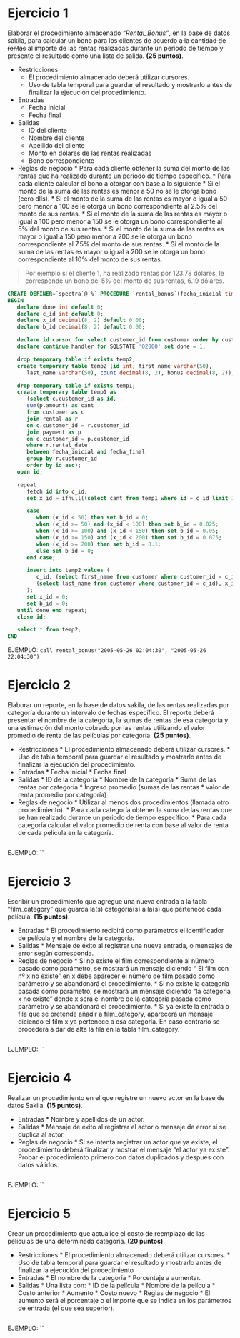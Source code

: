 # Ejercicio 1
Elaborar el procedimiento almacenado *“Rental_Bonus”*, en la base de datos sakila, para calcular un bono para los clientes de acuerdo ~~a la cantidad de rentas~~ al importe de las rentas realizadas durante un periodo de tiempo y presente el resultado como una lista de salida. **(25 puntos)**.

* Restricciones
    * El procedimiento almacenado deberá utilizar cursores.
    * Uso de tabla temporal para guardar el resultado y mostrarlo antes de finalizar la ejecución del procedimiento.
* Entradas
    * Fecha inicial
    * Fecha final
* Salidas
    * ID del cliente
    * Nombre del cliente
    * Apellido del cliente
    * Monto en dólares de las rentas realizadas
    * Bono correspondiente
* Reglas de negocio
      * Para cada cliente obtener la suma del monto de las rentas que ha realizado durante un periodo de tiempo específico.
      * Para cada cliente calcular el bono a otorgar con base a lo siguiente
      * Si el monto de la suma de las rentas es menor a 50 no se le otorga bono (cero dlls).
      * Si el monto de la suma de las rentas es mayor o igual a 50 pero menor a 100 se le otorga un bono correspondiente al 2.5% del monto de sus rentas.
      * Si el monto de la suma de las rentas es mayor o igual a 100 pero menor a 150 se le otorga un bono correspondiente al 5% del monto de sus rentas.
      * Si el monto de la suma de las rentas es mayor o igual a 150 pero menor a 200 se le otorga un bono correspondiente al 7.5% del monto de sus rentas.
      * Si el monto de la suma de las rentas es mayor o igual a 200 se le otorga un bono correspondiente al 10% del monto de sus rentas.

> Por ejemplo si el cliente 1, ha realizado rentas por 123.78 dólares, le corresponde un bono del 5% del monto de sus rentas, 6.19 dólares.

```sql
CREATE DEFINER=`spectra`@`%` PROCEDURE `rental_bonus`(fecha_inicial timestamp, fecha_final timestamp)
BEGIN
   declare done int default 0;
   declare c_id int default 0;
   declare x_id decimal(8, 2) default 0.00;
   declare b_id decimal(8, 2) default 0.00;

   declare id cursor for select customer_id from customer order by customer_id asc;
   declare continue handler for SQLSTATE '02000' set done = 1;

   drop temporary table if exists temp2;
   create temporary table temp2 (id int, first_name varchar(50), 
      last_name varchar(50), count decimal(8, 2), bonus decimal(8, 2));

   drop temporary table if exists temp1;
   create temporary table temp1 as
      (select c.customer_id as id,
      sum(p.amount) as cant
      from customer as c
      join rental as r
      on c.customer_id = r.customer_id
      join payment as p
      on c.customer_id = p.customer_id
      where r.rental_date 
      between fecha_inicial and fecha_final
      group by r.customer_id
      order by id asc);
   open id;

   repeat
      fetch id into c_id;
      set x_id = ifnull((select cant from temp1 where id = c_id limit 1), 0);

      case
         when (x_id < 50) then set b_id = 0;
         when (x_id >= 50) and (x_id < 100) then set b_id = 0.025;
         when (x_id >= 100) and (x_id < 150) then set b_id = 0.05;
         when (x_id >= 150) and (x_id < 200) then set b_id = 0.075;
         when (x_id >= 200) then set b_id = 0.1;
         else set b_id = 0;
      end case;

      insert into temp2 values (
         c_id, (select first_name from customer where customer_id = c_id), 
         (select last_name from customer where customer_id = c_id), x_id, b_id*x_id
      );
      set x_id = 0;
      set b_id = 0;
   until done end repeat;
   close id;

   select * from temp2;
END
```

EJEMPLO: `call rental_bonus("2005-05-26 02:04:30", "2005-05-26 22:04:30")`

# Ejercicio 2
Elaborar un reporte, en la base de datos sakila, de las rentas realizadas por categoría durante un intervalo de fechas específico. El reporte deberá presentar el nombre de la categoría, la sumas de rentas de esa categoría y una estimación del monto cobrado por las rentas utilizando el valor promedio de renta de las películas por categoría. **(25 puntos)**.

* Restricciones
      * El procedimiento almacenado deberá utilizar cursores.
      * Uso de tabla temporal para guardar el resultado y mostrarlo antes de finalizar la ejecución del procedimiento.
* Entradas
      * Fecha inicial
      * Fecha final
* Salidas
      * ID de la categoría
      * Nombre de la categoría
      * Suma de las rentas por categoría
      * Ingreso promedio (sumas de las rentas * valor de renta promedio por categoría)
* Reglas de negocio
      * Utilizar al menos dos procedimientos (llamada otro procedimiento).
      * Para cada categoría obtener la suma de las rentas que se han realizado durante un periodo de tiempo específico.
      * Para cada categoría calcular el valor promedio de renta con base al valor de renta de cada película en la categoría.

```sql

```

EJEMPLO: ``

# Ejercicio 3
Escribir un procedimiento que agregue una nueva entrada a la tabla “film_category” que guarda la(s) categoría(s) a la(s) que pertenece cada película. **(15 puntos)**.

* Entradas
      * El procedimiento recibirá como parámetros el identificador de película y el nombre de la categoría.
* Salidas
      * Mensaje de éxito al registrar una nueva entrada, o mensajes de error según corresponda.
* Reglas de negocio
      * Si no existe el film correspondiente al número pasado como parámetro, se mostrará un mensaje diciendo “ El film con nº x no existe” en x debe aparecer el número de film pasado como parámetro y se abandonará el procedimiento.
      * Si no existe la categoría pasada como parámetro, se mostrará un mensaje diciendo “la categoría x no existe” donde x será el nombre de la categoría pasada como parámetro y se abandonará el procedimiento.
      * Si ya existe la entrada o fila que se pretende añadir a film_category, aparecerá un mensaje diciendo el film x ya pertenece a esa categoría. En caso contrario se procederá a dar de alta la fila en la tabla film_category.

```sql

```

EJEMPLO: ``

# Ejercicio 4
Realizar un procedimiento en el que registre un nuevo actor en la base de datos Sakila. **(15 puntos)**.

* Entradas
      * Nombre y apellidos de un actor.
* Salidas
      * Mensaje de éxito al registrar el actor o mensaje de error si se duplica al actor.
* Reglas de negocio
      * Si se intenta registrar un actor que ya existe, el procedimiento deberá finalizar y mostrar el mensaje “el actor ya existe”. Probar el procedimiento primero con datos duplicados y después con datos válidos.

```sql

```
EJEMPLO: ``

# Ejercicio 5
Crear un procedimiento que actualice el costo de reemplazo de las películas de una determinada categoría. **(20 puntos)**
* Restricciones
      * El procedimiento almacenado deberá utilizar cursores.
      * Uso de tabla temporal para guardar el resultado y mostrarlo antes de finalizar la ejecución del procedimiento
* Entradas
      * El nombre de la categoría
      * Porcentaje a aumentar.
* Salidas
      * Una lista con:
      * ID de la película
      * Nombre de la película
      * Costo anterior
      * Aumento
      * Costo nuevo
      * Reglas de negocio
      * El aumento será el porcentaje o el importe que se indica en los parámetros de entrada (el que sea superior).

```sql

```

EJEMPLO: ``
